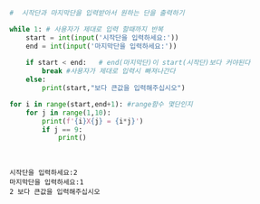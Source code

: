 ```python
#  시작단과 마지막단을 입력받아서 원하는 단을 출력하기

while 1: # 사용자가 제대로 입력 할때까지 반복
    start = int(input('시작단을 입력하세요:'))
    end = int(input('마지막단을 입력하세요:'))
    
    if start < end:   # end(마지막단)이 start(시작단)보다 커야된다
        break #사용자가 제대로 입력시 빠져나간다
    else:
        print(start,"보다 큰값을 입력해주십시오")

for i in range(start,end+1): #range함수 몇단인지 
    for j in range(1,10):
        print(f'{i}X{j} = {i*j}')
        if j == 9:
            print()
    
        

```

    시작단을 입력하세요:2
    마지막단을 입력하세요:1
    2 보다 큰값을 입력해주십시오
    


```python

```

